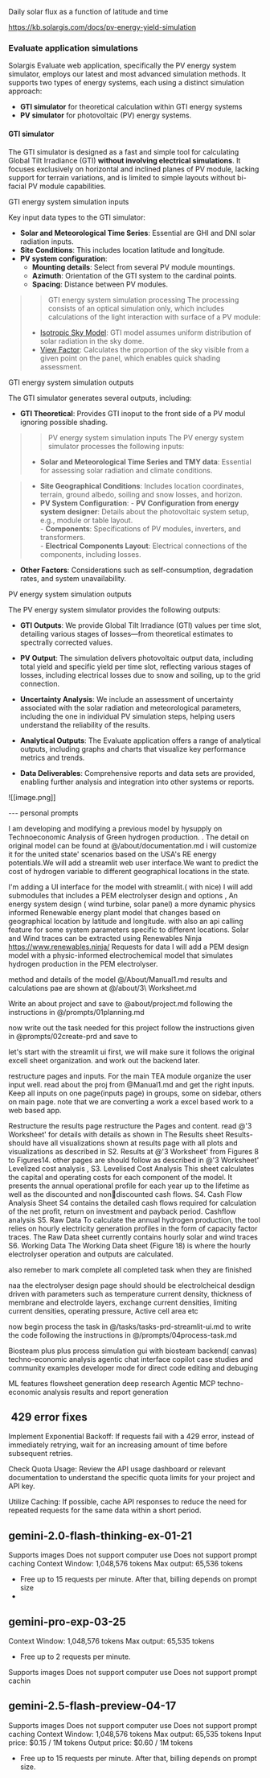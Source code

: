 

Daily solar flux as a function of latitude and time


https://kb.solargis.com/docs/pv-energy-yield-simulation
### Evaluate application simulations

Solargis Evaluate web application, specifically the PV energy system simulator, employs our latest and most advanced simulation methods. It supports two types of energy systems, each using a distinct simulation approach:

- **GTI simulator** for theoretical calculation within GTI energy systems
- **PV simulator** for photovoltaic (PV) energy systems.


#### GTI simulator

The GTI simulator is designed as a fast and simple tool for calculating Global Tilt Irradiance (GTI) **without involving electrical simulations**. It focuses exclusively on horizontal and inclined planes of PV module, lacking support for terrain variations, and is limited to simple layouts without bi-facial PV module capabilities.


GTI energy system simulation inputs

Key input data types to the GTI simulator:

- **Solar and Meteorological Time Series**: Essential are GHI and DNI solar radiation inputs.
- **Site Conditions**: This includes location latitude and longitude.
- **PV system configuration**:
    - **Mounting details**: Select from several PV module mountings.
    - **Azimuth**: Orientation of the GTI system to the cardinal points.
    - **Spacing**: Distance between PV modules.


>> GTI energy system simulation processing
The processing consists of an optical simulation only, which includes calculations of the light interaction with surface of a PV module:
> - [Isotropic Sky Model](https://kb.solargis.com/docs/incident-irradiance#solargis-isotropic-sky-model): GTI model assumes uniform distribution of solar radiation in the sky dome.
> - [View Factor](https://kb.solargis.com/docs/incident-irradiance#view-factor): Calculates the proportion of the sky visible from a given point on the panel, which enables quick shading assessment.


GTI energy system simulation outputs

The GTI simulator generates several outputs, including:

- **GTI Theoretical**: Provides GTI inoput to the front side of a PV modul ignoring possible shading.


>> PV energy system simulation inputs
The PV energy system simulator processes the following inputs:
>- **Solar and Meteorological Time Series and TMY data**: Essential for assessing solar radiation and climate conditions.
    
>- **Site Geographical Conditions**: Includes location coordinates, terrain, ground albedo, soiling and snow losses, and horizon.
>- **PV System Configuration**:
    - **PV Configuration from energy system designer**: Details about the photovoltaic system setup, e.g., module or table layout.    
    - **Components**: Specifications of PV modules, inverters, and transformers.    
    - **Electrical Components Layout**: Electrical connections of the components, including losses.    
- **Other Factors**: Considerations such as self-consumption, degradation rates, and system unavailability.




PV energy system simulation outputs

The PV energy system simulator provides the following outputs:

- **GTI Outputs**: We provide Global Tilt Irradiance (GTI) values per time slot, detailing various stages of losses—from theoretical estimates to spectrally corrected values.
    
- **PV Output**: The simulation delivers photovoltaic output data, including total yield and specific yield per time slot, reflecting various stages of losses, including electrical losses due to snow and soiling, up to the grid connection.
    
- **Uncertainty Analysis**: We include an assessment of uncertainty associated with the solar radiation and meteorological parameters, including the one in individual PV simulation steps, helping users understand the reliability of the results.
    
- **Analytical Outputs**: The Evaluate application offers a range of analytical outputs, including graphs and charts that visualize key performance metrics and trends.
    
- **Data Deliverables**: Comprehensive reports and data sets are provided, enabling further analysis and integration into other systems or reports.


![[image.png]]






--- personal prompts

I am developing and modifying a previous model by hysupply on Technoeconomic Analysis of Green hydrogen production. .
The detail on original model can be found at @/about/documentation.md 
 i will customize it for the united state' scenarios based on the USA's RE energy potentials.We will add a streamlit web user interface.We want to predict the cost of hydrogen variable to different geographical locations in the state.
 
I'm adding a UI interface for the model with streamlit.( with nice)
I will add submodules that includes a PEM electrolyser design and options , An energy system design ( wind turbine, solar panel)
 a more dynamic physics informed Renewable energy plant model that changes based on geographical location by latitude and longitude. with also an api calling feature for some system parameters specific to different locations. Solar and Wind traces can be extracted using Renewables Ninja https://www.renewables.ninja/ Requests for data
 I will add a PEM design model with a physic-informed electrochemical model that simulates hydrogen production in the PEM electrolyser.
 
method and details of the model @/About/Manual1.md 
results and calculations pae are shown at @/about/3\ Worksheet.md 

Write an about project and save to @about/project.md following the instructions in @/prompts/01planning.md 



now write out the task needed for this project follow the instructions given in @prompts/02create-prd and save to 

let's start with the streamlit ui first, we will make sure it follows the original excell sheet organization. and work out the backend later.

 restructure pages and inputs.
 For the main TEA module
organize the user input well. read about the proj from @Manual1.md and get the right inputs.
Keep all inputs on one page(inputs page) in groups, some on sidebar, others on main page. 
note that we are converting a work a excel based work to a web based app.

Restructure the results page
restructure the Pages and content. read @'3 Worksheet' for details
with details as shown in The Results sheet Results- should have all visualizations shown at results page with all plots and visualizations as described in S2. Results at @'3 Worksheet'  from Figures 8 to Figures14.
other pages are should follow as described in @'3 Worksheet'
Levelized cost analysis ,
S3. Levelised Cost Analysis
This sheet calculates the capital and operating costs for each component of the model. It presents the annual operational profile for each year up to the lifetime as well as the discounted and non￾discounted cash flows.
S4. Cash Flow Analysis
Sheet S4 contains the detailed cash flows required for calculation of the net profit, return on 
investment and payback period.
Cashflow analysis
S5. Raw Data
To calculate the annual hydrogen production, the tool relies on hourly electricity generation 
profiles in the form of capacity factor traces. 
 The Raw Data sheet currently contains hourly solar and wind traces
S6. Working Data
The Working Data sheet (Figure 18) is where the hourly electrolyser operation and outputs are 
calculated. 

also remeber to mark complete all completed task when they are finished





naa the electrolyser design page should should be electrolcheical desdign driven with parameters such as temperature current density, thickness of membrane and electrolde layers, exchange current densities, limiting current densities, operating pressure, Active cell area etc


now begin process the task in @/tasks/tasks-prd-streamlit-ui.md to write the code following the instructions in @/prompts/04process-task.md


Biosteam plus plus
process simulation gui with biosteam backend( canvas)
techno-economic analysis 
agentic chat interface copilot
case studies and community examples 
developer mode for direct code editing and debuging

ML features
flowsheet generation
deep research
Agentic MCP
techno-economic analysis results and report generation

 429 error fixes
---

Implement Exponential Backoff:
If requests fail with a 429 error, instead of immediately retrying, wait for an increasing amount of time before subsequent retries.

Check Quota Usage:
Review the API usage dashboard or relevant documentation to understand the specific quota limits for your project and API key.

Utilize Caching:
If possible, cache API responses to reduce the need for repeated requests for the same data within a short period.

gemini-2.0-flash-thinking-ex-01-21
---
Supports images
Does not support computer use
Does not support prompt caching
Context Window: 1,048,576 tokens
Max output: 65,536 tokens
* Free up to 15 requests per minute. After that, billing depends on prompt size
* 

gemini-pro-exp-03-25
---
Context Window: 1,048,576 tokens
Max output: 65,535 tokens
* Free up to 2 requests per minute. 

Supports images
Does not support computer use
Does not support prompt cachin


gemini-2.5-flash-preview-04-17
---
Supports images
Does not support computer use
Does not support prompt caching
Context Window: 1,048,576 tokens
Max output: 65,535 tokens
Input price: $0.15 / 1M tokens
Output price: $0.60 / 1M tokens
* Free up to 15 requests per minute. After that, billing depends on prompt size.
